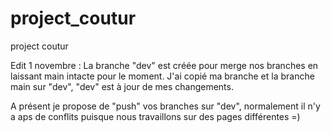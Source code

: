 # project_coutur
project coutur

Edit 1 novembre :
La branche "dev" est créée pour merge nos branches en laissant main intacte pour le moment.
J'ai copié ma branche et la branche main sur "dev", "dev" est à jour de mes changements.

A présent je propose de "push" vos branches sur "dev", normalement il n'y a aps de conflits puisque nous travaillons sur des pages différentes =)

